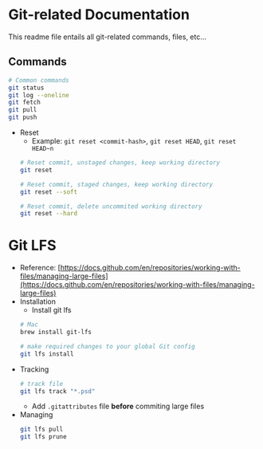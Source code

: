 # Git-related Documentation

This readme file entails all git-related commands, files, etc...


## Commands
```sh
# Common commands
git status
git log --oneline
git fetch
git pull
git push
```

- Reset
    - Example: `git reset <commit-hash>`, `git reset HEAD`, `git reset HEAD~n`
    ```sh
    # Reset commit, unstaged changes, keep working directory
    git reset

    # Reset commit, staged changes, keep working directory
    git reset --soft
    
    # Reset commit, delete uncommited working directory
    git reset --hard
    ```

# Git LFS
- Reference: [https://docs.github.com/en/repositories/working-with-files/managing-large-files](https://docs.github.com/en/repositories/working-with-files/managing-large-files)
- Installation
    - Install git lfs
    ```sh
    # Mac
    brew install git-lfs

    # make required changes to your global Git config
    git lfs install
    ```
- Tracking
    ```sh
    # track file
    git lfs track "*.psd"
    ```
    - Add `.gitattributes` file **before** commiting large files
- Managing
    ```sh
    git lfs pull
    git lfs prune
    ```
